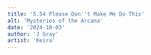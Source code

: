 ```yaml
---
title: '5.54 Please Don''t Make Me Do This'
alt: 'Mysteries of the Arcana'
date: '2024-10-03'
author: 'J Gray'
artist: 'Keira'
---
```

